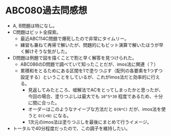 # ABC080過去問感想

- A, B問題は特になし。
- C問題はビット全探索。
  - 最近ABC114C問題で爆死したので非常にタイムリー。
  - 練習も兼ねて再帰で解いたが、問題的にもビット演算で解いたほうが早く解けそうな気がした。
- D問題は例題で図を描くことで割と早く解答を見つけられた。
  - ABC086のD問題で調べていて知ったことだが、imos法に関連（？）
  - 累積和をとるためにある区間を1で塗りつぶす（配列の各要素を1つずつ設定する）ということをしているが、これがimos法だと効率的に行える。
    - 見返してみたところ、嘘解法でACをとってしまったかと思ったが、今回の場合、塗りつぶしは最大でも `10^5*30` 程度であるため、十分に間に合った。
    - オーダーはこのようなナイーブな方法だと `O(N*C)` だが、imos法を使うと `O(C+N)` になる。
    - 1次元のimos法は塗りつぶしを最後にまとめて行うイメージ。
- トータルで40分程度だったので、この調子を維持したい。
